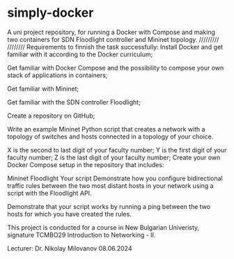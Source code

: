 # simply-docker
A uni project repository, for running a Docker with Compose and making two containers for SDN Floodlight controller and Mininet topology. 
/////////
////////
Requirements to finnish the task successfully:
Install Docker and get familiar with it according to the Docker curriculum;

Get familiar with Docker Compose and the possibility to compose your own stack of applications in containers;

Get familiar with Mininet;

Get familiar with the SDN controller Floodlight;

Create a repository on GitHub;

Write an example Mininet Python script that creates a network with a topology of <XYZ> switches and <YX> hosts connected in a topology of your choice.

X is the second to last digit of your faculty number;
Y is the first digit of your faculty number;
Z is the last digit of your faculty number;
Create your own Docker Compose setup in the repository that includes:

Mininet
Floodlight
Your script
Demonstrate how you configure bidirectional traffic rules between the two most distant hosts in your network using a script with the Floodlight API.

Demonstrate that your script works by running a ping between the two hosts for which you have created the rules. 


This project is conducted for a course in New Bulgarian Univeristy, signature TCMBO29 Introduction to Networking - II.

Lecturer: Dr. Nikolay Milovanov
08.06.2024

